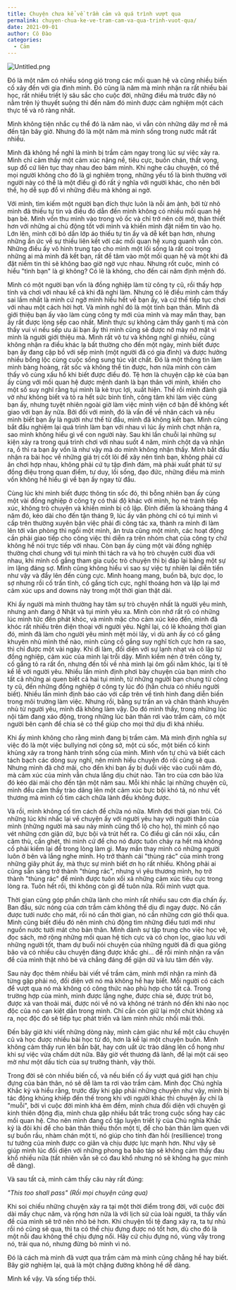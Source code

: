 ```yaml
---
title: Chuyện chưa kể về trầm cảm và quá trình vượt qua
permalink: chuyen-chua-ke-ve-tram-cam-va-qua-trinh-vuot-qua/
date: 2021-09-01
author: Cô Đào
categories:
  - Cảm
---
```


![Untitled.png](/images/fadd74c9-ca28-4765-8c60-4ffed00dee36/Untitled.png)


Đó là một năm có nhiều sóng gió trong các mối quan hệ và cũng nhiều biến cố xảy đến với gia đình mình. Đó cũng là năm mà mình nhận ra rất nhiều bài học, rất nhiều triết lý sâu sắc cho cuộc đời, những điều mà trước đây nó nằm trên lý thuyết suông thì đến năm đó mình được cảm nghiệm một cách thực tế và rõ ràng nhất.


Mình không tiện nhắc cụ thể đó là năm nào, vì vẫn còn những dây mơ rễ má đến tận bây giờ. Nhưng đó là một năm mà mình sống trong nước mắt rất nhiều.


Mình đã không hề nghĩ là mình bị trầm cảm ngay trong lúc sự việc xảy ra. Mình chỉ cảm thấy một cảm xúc nặng nề, tiêu cực, buồn chán, thất vọng, sụp đổ cứ liên tục thay nhau đeo bám mình. Khi nghe câu chuyện, có thể mọi người không cho đó là gì nghiêm trọng, những yếu tố là bình thường với người này có thể là một điều gì đó rất ý nghĩa với người khác, cho nên bởi thế, họ dễ sụp đổ vì những điều mà không ai ngờ.


Với mình, tìm kiếm một người bạn đích thực luôn là nỗi ám ảnh, bởi từ nhỏ mình đã thiếu tự tin và điều đó dẫn đến mình không có nhiều mối quan hệ bạn bè. Mình vốn thu mình vào trong vỏ ốc và chỉ trở nên cởi mở, thân thiết hơn với những ai chủ động tốt với mình và khiến mình đặt niềm tin vào họ. Lớn lên, mình cởi bỏ dần lớp áo thiếu tự tin ấy và dễ kết bạn hơn, nhưng những ẩn ức về sự thiếu liên kết với các mối quan hệ xung quanh vẫn còn. Những điều ấy vô hình trung tạo cho mình một lối sống là rất coi trọng những ai mà mình đã kết bạn, rất để tâm vào một mối quan hệ và một khi đã đặt niềm tin thì sẽ không bao giờ ngờ vực nhau. Nhưng rốt cuộc, mình có hiểu "tình bạn" là gì không? Có lẽ là không, cho đến cái năm định mệnh đó.


Mình có một người bạn vốn là đồng nghiệp làm từ công ty cũ, rồi thấy hợp tính và chơi với nhau kể cả khi đã nghỉ làm. Nhưng có lẽ điều mình cảm thấy sai lầm nhất là mình cứ ngỡ mình hiểu hết về bạn ấy, và cứ thế tiếp tục chơi với nhau một cách hời hợt. Và mình nghĩ đó là một tình bạn thân. Mình đã giới thiệu bạn ấy vào làm cùng công ty mới của mình và may mắn thay, bạn ấy rất được lòng sếp cao nhất. Mình thực sự không cảm thấy ganh tị mà còn thấy vui vì nếu sếp ưu ái bạn ấy thì mình cũng sẽ được nở mày nở mặt vì mình là người giới thiệu mà. Mình rất vô tư và không nghĩ gì nhiều, cũng không nhận ra điều khác lạ bất thường cho đến một ngày, mình biết được bạn ấy đang cặp bồ với sếp mình (một người đã có gia đình) và được hưởng nhiều bổng lộc cùng cuộc sống sung túc vật chất. Đó là một thông tin làm mình bàng hoàng, rất sốc và không thể tin được, hơn nữa mình còn cảm thấy vô cùng xấu hổ khi biết được điều đó. Tệ hơn là chuyện cặp kè của bạn ấy cùng với mối quan hệ được mệnh danh là bạn thân với mình, khiến cho một số suy nghĩ rằng tụi mình là kẻ trục lợi, xuất hiện. Thế rồi mình đành giả vờ như không biết và tỏ ra hết sức bình tĩnh, công tâm khi làm việc cùng bạn ấy, nhưng tuyệt nhiên ngoài giờ làm việc mình viện cớ bận để không kết giao với bạn ấy nữa. Bởi đối với mình, đó là vấn đề về nhân cách và nếu mình biết bạn ấy là người như thế từ đầu, mình đã không kết bạn. Mình cũng bắt đầu nghiệm lại quá trình làm bạn với nhau vì lúc ấy mình chợt nhận ra, sao mình không hiểu gì về con người này. Sau khi lần chuỗi lại những sự kiện xảy ra trong quá trình chơi với nhau suốt 4 năm, mình chột dạ và nhận ra, ồ thì ra bạn ấy vốn là như vậy mà do mình không nhận thấy. Mình bắt đầu nhận ra bài học về những giá trị cốt lõi để xây nên tình bạn, không phải cứ ăn chơi hợp nhau, không phải cứ tụ tập đình đám, mà phải xuất phát từ sự đồng điệu trong quan điểm, tư duy, lối sống, đạo đức, những điều mà mình vốn không hề hiểu gì về bạn ấy ngay từ đầu.


Cùng lúc khi mình biết được thông tin sốc đó, thì bỗng nhiên bạn ấy cùng một vài đồng nghiệp ở công ty có thái độ khác với mình, họ né tránh tiếp xúc, không trò chuyện và khiến mình bị cô lập. Đỉnh điểm là khoảng tháng 4 năm đó, kéo dài cho đến tận tháng 9, lúc ấy văn phòng chỉ có tụi mình vì cấp trên thường xuyên bận việc phải đi công tác xa, thành ra mình đi làm lên tới văn phòng thì ngồi một mình, ăn trưa cũng một mình, các hoạt động cần phải giao tiếp cho công việc thì diễn ra trên nhóm chat của công ty chứ không hề nói trực tiếp với nhau. Còn bạn ấy cùng một vài đồng nghiệp thường chơi chung với tụi mình thì tách ra và họ trò chuyện cười đùa với nhau, khi mình cố gắng tham gia cuộc trò chuyện thì bị đáp lại bằng một sự im lặng đáng sợ. Mình cũng không hiểu vì sao sự việc tự nhiên lại diễn tiến như vậy và đẩy lên đến cùng cực. Mình hoang mang, buồn bã, bực dọc, lo sợ nhưng rồi cố trấn tĩnh, cố gắng tích cực, nghĩ thoáng hơn và lặp lại mớ cảm xúc ups and downs này trong một thời gian thật dài.


Khi ấy người mà mình thường hay tâm sự trò chuyện nhất là người yêu mình, nhưng anh đang ở Nhật và tụi mình yêu xa. Mình còn nhớ rất rõ có những lúc mình tức đến phát khóc, và mình mặc cho cảm xúc kéo đến, mình đã khóc rất nhiều trên điện thoại với người yêu. Nghĩ lại, có lẽ khoảng thời gian đó, mình đã làm cho người yêu mình mệt mỏi lây, vì dù anh ấy có cố gắng khuyên nhủ mình thế nào, mình cũng cố gắng suy nghĩ tích cực hơn ra sao, thì chỉ được một vài ngày. Khi đi làm, đối diện với sự lạnh nhạt và cô lập từ đồng nghiệp, cảm xúc của mình lại trỗi dậy. Mình kiềm nén ở trên công ty, cố gắng tỏ ra rất ổn, nhưng đến tối về nhà mình lại ôm gối nằm khóc, lại tỉ tê kể lể với người yêu. Nhiều lần mình định phơi bày chuyện của bạn mình cho tất cả những ai quen biết cả hai tụi mình, từ những người bạn chung từ công ty cũ, đến những đồng nghiệp ở công ty lúc đó (hẳn chưa có nhiều người biết). Nhiều lần mình định báo cáo với cấp trên về tình hình đang diễn biến trong môi trường làm việc. Nhưng rồi, bằng sự trấn an và chân thành khuyên nhủ từ người yêu, mình đã không làm vậy. Do đó mình thấy, trong những lúc nội tâm đang xáo động, trong những lúc bản thân rơi vào trầm cảm, có một người bên cạnh để chia sẻ có thể giúp cho mọi thứ dịu đi khá nhiều.


Khi ấy mình không cho rằng mình đang bị trầm cảm. Mà mình định nghĩa sự việc đó là một việc bullying nơi công sở, một cú sốc, một biến cố kinh khủng xảy ra trong hành trình sống của mình. Mình vốn tự chủ và biết cách tách bạch các dòng suy nghĩ, nên mình hiểu chuyện đó rồi cũng sẽ qua. Nhưng mình đã chờ mãi, cho đến khi bạn ấy bị đuổi việc vào cuối năm đó, mà cảm xúc của mình vẫn chưa lắng dịu chút nào. Tàn tro của cơn bão lửa đó kéo dài mãi cho đến tận một năm sau. Mỗi khi nhắc lại những chuyện cũ, mình đều cảm thấy trào dâng lên một cảm xúc bực bội khó tả, nó như vết thương mà mình cố tìm cách chữa lành đều không được.


Và rồi, mình không cố tìm cách để chữa nó nữa. Mình đợi thời gian trôi. Có những lúc khi nhắc lại về chuyện ấy với người yêu hay với người thân của mình (những người mà sau này mình cũng thổ lộ cho họ), thì mình cố nạo vét những cơn giận dữ, bực bội và trút hết ra. Có điều gì cần nói xấu, cần căm thù, cần ghét, thì mình cứ để cho nó được tuôn chảy ra hết mà không cố phải kiềm lại để trong lòng làm gì. May mắn thay mình có những người luôn ở bên và lắng nghe mình. Họ trở thành cái "thùng rác" của mình trong những giây phút ấy, mà thực sự mình biết ơn họ rất nhiều. Không phải ai cũng sẵn sàng trở thành "thùng rác", nhưng vì yêu thương mình, họ trở thành "thùng rác" để mình được tuôn xối xả những cảm xúc tiêu cực trong lòng ra. Tuôn hết rồi, thì không còn gì để tuôn nữa. Rồi mình vượt qua.


Thời gian cũng góp phần chữa lành cho mình rất nhiều sau cơn địa chấn ấy. Ban đầu, sức nóng của cơn trầm cảm không thể dịu đi ngay được. Nó cần được tưới nước cho mát, rồi nó cần thời gian, nó cần những cơn gió thổi qua. Mình cũng biết điều đó nên mình chủ động tìm những điều tươi mới như nguồn nước tưới mát cho bản thân. Mình dành sự tập trung cho việc học vẽ, đọc sách, mở rộng những mối quan hệ tích cực và có chọn lọc, giao lưu với những người tốt, tham dự buổi nói chuyện của những người đã đi qua giông bão và có nhiều câu chuyện đáng được khắc ghi... để rồi mình nhận ra vấn đề của mình thật nhỏ bé và chẳng đáng để giận dữ và lưu tâm đến vậy.


Sau này đọc thêm nhiều bài viết về trầm cảm, mình mới nhận ra mình đã từng gặp phải nó, đối diện với nó mà không hề hay biết. Mỗi người có cách để vượt qua nó mà không có công thức nào phù hợp cho tất cả. Trong trường hợp của mình, mình được lắng nghe, được chia sẻ, được trút bỏ, được xả van thoải mái, được nói về nó và không né tránh nó đến khi nào nọc độc của nó cạn kiệt dần trong mình. Chỉ cần còn giữ lại một chút không xả ra, nọc độc đó sẽ tiếp tục phát triển và làm mình nhức nhối mãi thôi.


Đến bây giờ khi viết những dòng này, mình cảm giác như kể một câu chuyện cũ và học được nhiều bài học từ đó, hơn là kể lại một chuyện buồn. Mình không cảm thấy run lên bần bật, hay cơn uất ức trào dâng lên cổ họng như khi sự việc vừa chấm dứt nữa. Bây giờ vết thương đã lành, để lại một cái sẹo mờ như một dấu tích của sự trưởng thành, vậy thôi.


Trong đời sẽ còn nhiều biến cố, và nếu biến cố ấy vượt quá giới hạn chịu đựng của bản thân, nó sẽ dễ làm ta rơi vào trầm cảm. Mình đọc Chủ nghĩa Khắc kỷ và hiểu rằng, trước đây khi gặp phải những chuyện như vậy, mình bị tác động khủng khiếp đến thế trong khi với người khác thì chuyện ấy chỉ là "muỗi", bởi vì cuộc đời mình khá êm đềm, mình chưa đối diện với chuyện gì kinh thiên động địa, mình chưa gặp nhiều bất trắc trong cuộc sống hay các mối quan hệ. Cho nên mình đang cố tập luyện triết lý của Chủ nghĩa Khắc kỷ là đôi khi để cho bản thân thiếu thốn một tí, để cho bản thân làm quen với sự buồn rầu, nhàm chán một tí, nó giúp cho tính đàn hồi (resillience) trong tư tưởng của mình được co giãn và chịu được lực mạnh hơn. Như vậy sẽ giúp mình lúc đối diện với những phong ba bão táp sẽ không cảm thấy đau khổ nhiều nữa (tất nhiên vẫn sẽ có đau khổ nhưng nó sẽ không hạ gục mình dễ dàng).


Và sau tất cả, mình cảm thấy câu này rất đúng:


_"This too shall pass" (Rồi mọi chuyện cũng qua)_


Khi soi chiếu những chuyện xảy ra tại một thời điểm trong đời, với cuộc đời dài mấy chục năm, và rộng hơn nữa là với lịch sử của loài người, ta thấy vấn đề của mình sẽ trở nên nhỏ bé hơn. Khi chuyện tồi tệ đang xảy ra, ta tự nhủ rồi nó cũng sẽ qua, thì ta có thể chịu đựng được nó tốt hơn, dù cho đó là một nỗi đau không thể chịu đựng nổi. Hãy cứ chịu đựng nó, vùng vẫy trong nó, trải qua nó, nhưng đừng bỏ mình vì nó.


Đó là cách mà mình đã vượt qua trầm cảm mà mình cũng chẳng hề hay biết. Bây giờ nghiệm lại, quả là một chặng đường không hề dễ dàng.


Mình kể vậy. Và sống tiếp thôi.

